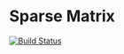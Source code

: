 # Sparse Matrix 
[![Build Status](https://travis-ci.com/gabrielpallotta/sparsematrix.svg?branch=master)](https://travis-ci.com/gabrielpallotta/sparsematrix/)
